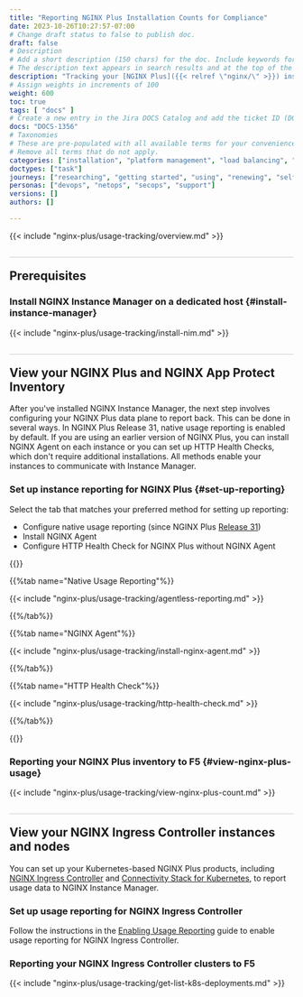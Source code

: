 ```yaml
---
title: "Reporting NGINX Plus Installation Counts for Compliance"
date: 2023-10-26T10:27:57-07:00
# Change draft status to false to publish doc.
draft: false
# Description
# Add a short description (150 chars) for the doc. Include keywords for SEO. 
# The description text appears in search results and at the top of the doc.
description: "Tracking your [NGINX Plus]({{< relref \"nginx/\" >}}) installations is straightforward with [NGINX Management Suite Instance Manager]({{< relref \"nms/nim/\" >}}). If you're enrolled in a commercial program like the [F5 Flex Consumption Program](https://www.f5.com/products/get-f5/flex-consumption-program), you'll need to regularly report this data to F5."
# Assign weights in increments of 100
weight: 600
toc: true
tags: [ "docs" ]
# Create a new entry in the Jira DOCS Catalog and add the ticket ID (DOCS-<number>) below
docs: "DOCS-1356"
# Taxonomies
# These are pre-populated with all available terms for your convenience.
# Remove all terms that do not apply.
categories: ["installation", "platform management", "load balancing", "api management", "service mesh", "security", "analytics"]
doctypes: ["task"]
journeys: ["researching", "getting started", "using", "renewing", "self service"]
personas: ["devops", "netops", "secops", "support"]
versions: []
authors: []

---
```


<style>
h2 {
  border-top: 1px solid #ccc;
  padding-top:20px;
}
</style>

{{< include "nginx-plus/usage-tracking/overview.md" >}}

## Prerequisites

### Install NGINX Instance Manager on a dedicated host {#install-instance-manager}

{{< include "nginx-plus/usage-tracking/install-nim.md" >}}


## View your NGINX Plus and NGINX App Protect Inventory

After you've installed NGINX Instance Manager, the next step involves configuring your NGINX Plus data plane to report back. This can be done in several ways. In NGINX Plus Release 31, native usage reporting is enabled by default. If you are using an earlier version of NGINX Plus, you can install NGINX Agent on each instance or you can set up HTTP Health Checks, which don't require additional installations. All methods enable your instances to communicate with Instance Manager.

### Set up instance reporting for NGINX Plus {#set-up-reporting}

Select the tab that matches your preferred method for setting up reporting:

- Configure native usage reporting (since NGINX Plus <a href="../../../releases/#r31">Release 31</a>)
- Install NGINX Agent 
- Configure HTTP Health Check for NGINX Plus without NGINX Agent

{{<tabs name="configure-reporting">}}

{{%tab name="Native Usage Reporting"%}}

{{< include "nginx-plus/usage-tracking/agentless-reporting.md" >}}

{{%/tab%}}

{{%tab name="NGINX Agent"%}}

{{< include "nginx-plus/usage-tracking/install-nginx-agent.md" >}}

{{%/tab%}}

{{%tab name="HTTP Health Check"%}}

{{< include "nginx-plus/usage-tracking/http-health-check.md" >}}

{{%/tab%}}

{{</tabs>}}

### Reporting your NGINX Plus inventory to F5 {#view-nginx-plus-usage}

{{< include "nginx-plus/usage-tracking/view-nginx-plus-count.md" >}}

## View your NGINX Ingress Controller instances and nodes

You can set up your Kubernetes-based NGINX Plus products, including [NGINX Ingress Controller](https://www.nginx.com/products/nginx-ingress-controller/) and [Connectivity Stack for Kubernetes](https://www.nginx.com/solutions/kubernetes/), to report usage data to NGINX Instance Manager.

### Set up usage reporting for NGINX Ingress Controller

Follow the instructions in the [Enabling Usage Reporting](https://docs.nginx.com/nginx-ingress-controller/usage-reporting/) guide to enable usage reporting for NGINX Ingress Controller.

### Reporting your NGINX Ingress Controller clusters to F5

{{< include "nginx-plus/usage-tracking/get-list-k8s-deployments.md" >}}
